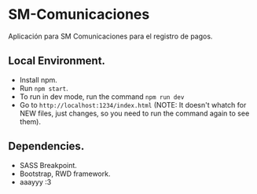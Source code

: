 # SM-Comunicaciones

Aplicación para SM Comunicaciones para el registro de pagos.

## Local Environment.

* Install npm.
* Run `npm start`.
* To run in dev mode, run the command `npm run dev`
* Go to `http://localhost:1234/index.html` (NOTE: It doesn't whatch for NEW files, just changes, so you need to run the command again to see them).

## Dependencies.

* SASS Breakpoint.
* Bootstrap, RWD framework.
* aaayyy :3